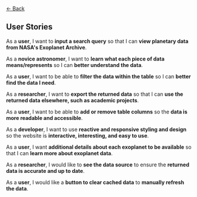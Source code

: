 [<- Back](./README.md)

## User Stories

As a **user**, I want to **input a search query** so that I can **view planetary data from NASA's Exoplanet Archive**.

As a **novice astronomer**, I want to **learn what each piece of data means/represents** so I can **better understand the data**.

As a **user**, I want to be able to **filter the data within the table** so I can **better find the data I need**.

As a **researcher**, I want to **export the returned data** so that I can **use the returned data elsewhere, such as academic projects**.

As a **user**, I want to be able to **add or remove table columns** so the **data is more readable and accessible**.

As a **developer**, I want to use **reactive and responsive styling and design** so the website is **interactive, interesting, and easy to use**.

As a **user**, I want **additional details about each exoplanet to be available** so that I can **learn more about exoplanet data**.

As a **researcher**, I would like to **see the data source** to ensure the **returned data is accurate and up to date**.

As a **user**, I would like a **button to clear cached data** to **manually refresh the data**.
